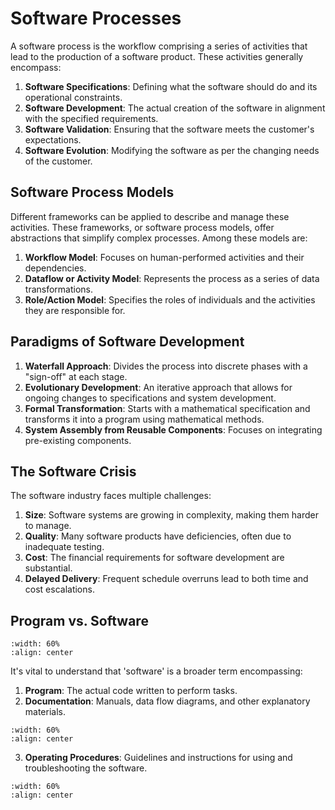 # Software Processes

A software process is the workflow comprising a series of activities that lead to the production of a software product. These activities generally encompass:

1. **Software Specifications**: Defining what the software should do and its operational constraints.
2. **Software Development**: The actual creation of the software in alignment with the specified requirements.
3. **Software Validation**: Ensuring that the software meets the customer's expectations.
4. **Software Evolution**: Modifying the software as per the changing needs of the customer.

## Software Process Models

Different frameworks can be applied to describe and manage these activities. These frameworks, or software process models, offer abstractions that simplify complex processes. Among these models are:

1. **Workflow Model**: Focuses on human-performed activities and their dependencies.
2. **Dataflow or Activity Model**: Represents the process as a series of data transformations.
3. **Role/Action Model**: Specifies the roles of individuals and the activities they are responsible for.

## Paradigms of Software Development

1. **Waterfall Approach**: Divides the process into discrete phases with a "sign-off" at each stage.
2. **Evolutionary Development**: An iterative approach that allows for ongoing changes to specifications and system development.
3. **Formal Transformation**: Starts with a mathematical specification and transforms it into a program using mathematical methods.
4. **System Assembly from Reusable Components**: Focuses on integrating pre-existing components.

## The Software Crisis

The software industry faces multiple challenges:

1. **Size**: Software systems are growing in complexity, making them harder to manage.
2. **Quality**: Many software products have deficiencies, often due to inadequate testing.
3. **Cost**: The financial requirements for software development are substantial.
4. **Delayed Delivery**: Frequent schedule overruns lead to both time and cost escalations.

## Program vs. Software

```{image} figs/program-vs-software.png
:width: 60%
:align: center
```

It's vital to understand that 'software' is a broader term encompassing:

1. **Program**: The actual code written to perform tasks.
2. **Documentation**: Manuals, data flow diagrams, and other explanatory materials.
```{image} figs/documentation.png
:width: 60%
:align: center
```
3. **Operating Procedures**: Guidelines and instructions for using and troubleshooting the software.

```{image} figs/operating-procedures.png
:width: 60%
:align: center
```
